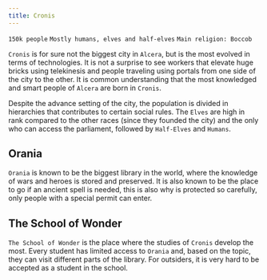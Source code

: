 ```yaml
---
title: Cronis
---
```


`150k people` `Mostly humans, elves and half-elves` `Main religion: Boccob`

`Cronis` is for sure not the biggest city in `Alcera`, but is the most evolved in terms of technologies. It is not a surprise to see workers that elevate huge bricks using telekinesis and people traveling using portals from one side of the city to the other. It is common understanding that the most knowledged and smart people of `Alcera` are born in `Cronis`.

Despite the advance setting of the city, the population is divided in hierarchies that contributes to certain social rules. The `Elves` are high in rank compared to the other races (since they founded the city) and the only who can access the parliament, followed by `Half-Elves` and `Humans`.

## Orania

`Orania` is known to be the biggest library in the world, where the knowledge of wars and heroes is stored and preserved. It is also known to be the place to go if an ancient spell is needed, this is also why is protected so carefully, only people with a special permit can enter.

## The School of Wonder

`The School of Wonder` is the place where the studies of `Cronis` develop the most. Every student has limited access to `Orania` and, based on the topic, they can visit different parts of the library. For outsiders, it is very hard to be accepted as a student in the school.
